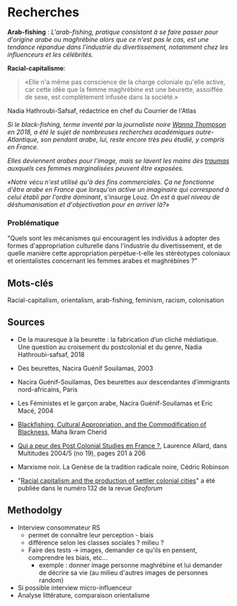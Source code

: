 

# Recherches

**Arab-fishing** : *L'arab-fishing, pratique consistant à se faire passer pour d'origine arabe ou maghrébine alors que ce n'est pas le cas, est une tendance répandue dans l'industrie du divertissement, notamment chez les influenceurs et les célébrités.*

**Racial-capitalisme**: 

> «Elle n'a même pas conscience de la charge coloniale qu'elle active, car cette idée que la femme maghrébine est une beurette, assoiffée de sexe, est complètement infusée dans la société.»

Nadia Hathroubi-Safsaf, rédactrice en chef du Courrier de l'Atlas



*Si le black-fishing, terme inventé par la journaliste noire [Wanna Thompson](https://twitter.com/WannasWorld/status/1059989652487069696?s=20&t=rD9sKM3uoYj-DZxZDDUdsA) en 2018, a été le sujet de nombreuses recherches académiques outre-Atlantique, son pendant arabe, lui, reste encore très peu étudié, y compris en France.*

*Elles deviennent arabes pour l'image, mais se lavent les mains des [traumas](https://www.slate.fr/dossier/43385/traumatisme) auxquels ces femmes marginalisées peuvent être exposées.*

*«Notre vécu n'est utilisé qu'à des fins commerciales. Ça ne fonctionne d'être arabe en France que lorsqu'on active un imaginaire qui correspond à celui établi par l'ordre dominant*, s'insurge Louz. *On est à quel niveau de déshumanisation et d*'*objectivation pour en arriver là?»*

### Problématique

"Quels sont les mécanismes qui encouragent les individus à adopter des formes d'appropriation culturelle dans l'industrie du divertissement, et de quelle manière cette appropriation perpétue-t-elle les stéréotypes coloniaux et orientalistes concernant les femmes arabes et maghrébines ?"

## Mots-clés

Racial-capitalism, orientalism, arab-fishing, feminism, racism, colonisation

## Sources 

- De la mauresque à la beurette : la fabrication d’un cliché médiatique. Une question au croisement du postcolonial et du genre, Nadia Hathroubi-safsaf, 2018

- Des beurettes, Nacira Guénif Souilamas, 2003
- Nacira Guénif-Souilamas, Des beurettes aux descendantes d’immigrants nord-africains, Paris
- Les Féministes et le garçon arabe, Nacira Guénif-Souilamas et Eric Macé, 2004
- [Blackfishing, Cultural Appropriation, and the Commodification of Blackness](https://journals.sagepub.com/doi/full/10.1177/15327086211029357), Maha Ikram Cherid

- [Qui a peur des Post Colonial Studies en France ?](https://www.cairn.info/revue-multitudes-2004-5-page-201.htm), Laurence Allard, dans Multitudes 2004/5 (no 19), pages 201 à 206
- Marxisme noir. La Genèse de la tradition radicale noire, Cédric Robinson
- "[Racial capitalism and the production of settler colonial cities](https://doi.org/10.1016/j.geoforum.2019.07.016)" a été publiée dans le numéro 132 de la revue *Geoforum* 

## Methodolgy 

- Interview consommateur RS
  - permet de connaître leur perception - biais
  - différence selon les classes sociales ? milieu ? 
  - Faire des tests -> images, demander ce qu'ils en pensent, comprendre les biais, etc...
    - exemple : donner image personne maghrébine et lui demander de décrire sa vie (au milieu d'autres images de personnes random)
- Si possible interview micro-influenceur 
- Analyse littérature, comparaison orientalisme